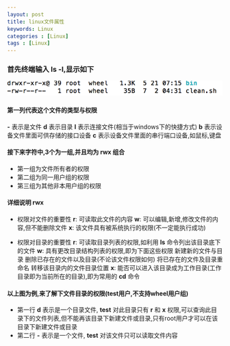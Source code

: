 ```yaml
---
layout: post
title: linux文件属性
keywords: Linux
categories : [Linux]
tags : [Linux]
---
```

### 首先终端输入  ls -l,显示如下 
![picture](/images/linux/Snip20160703_1.png)  

#### 第一列代表这个文件的类型与权限 

**-** 表示是文件
**d** 表示目录
**l** 表示连接文件(相当于windows下的快捷方式)
**b** 表示设备文件里面可供存储的接口设备
**c** 表示设备文件里面的串行端口设备,如鼠标,键盘

#### 接下来字符中,3个为一组,并且均为 rwx 组合

* 第一组为文件所有者的权限
* 第二组为同一用户组的权限
* 第三组为其他非本用户组的权限

#### 详细说明 rwx

* 权限对文件的重要性
**r**: 可读取此文件的内容
**w**: 可以编辑,新增,修改文件的内容,但不能删除文件
**x**: 该文件具有被系统执行的权限(不一定能执行成功)

* 权限对目录的重要性
**r**: 可读取目录列表的权限,如利用 **ls** 命令列出该目录底下的文件
**w**: 具有更改目录结构列表的权限,即为下面这些权限
新建新的文件与目录
删除已存在的文件以及目录(不论该文件权限如何)
将已存在的文件及目录重命名
转移该目录内的文件目录位置
**x**: 能否可以进入该目录成为工作目录(工作目录即为当前所在的目录),即为常用的 **cd** 命令

#### 以上图为例,来了解下文件目录的权限(test用户,不支持wheel用户组)

* 第一行 **d** 表示是一个目录文件, **test** 对此目录只有 **r** 和 **x** 权限,可以查询此目录下的文件列表,但不能再该目录下新建文件或目录,只有root用户才可以在该目录下新建文件或目录
* 第二行 **-** 表示是一个文件, **test** 对该文件只可以读取文件内容






